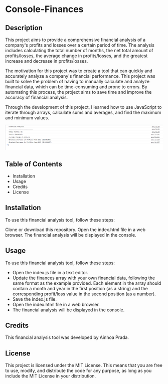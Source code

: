 # Console-Finances
## Description
This project aims to provide a comprehensive financial analysis of a company's profits and losses over a certain period of time. The analysis includes calculating the total number of months, the net total amount of profits/losses, the average change in profits/losses, and the greatest increase and decrease in profits/losses.

The motivation for this project was to create a tool that can quickly and accurately analyze a company's financial performance. This project was built to solve the problem of having to manually calculate and analyze financial data, which can be time-consuming and prone to errors. By automating this process, the project aims to save time and improve the accuracy of financial analysis.

Through the development of this project, I learned how to use JavaScript to iterate through arrays, calculate sums and averages, and find the maximum and minimum values.

<img src="./img/output-console-finances.png" alt="console-finances" title="APT portfolio">

## Table of Contents
- Installation
- Usage
- Credits
- License

## Installation
To use this financial analysis tool, follow these steps:

Clone or download this repository.
Open the index.html file in a web browser.
The financial analysis will be displayed in the console.

## Usage
To use this financial analysis tool, follow these steps:

- Open the index.js file in a text editor.
- Update the finances array with your own financial data, following the same format as the example provided. Each element in the array should contain a month and year in the first position (as a string) and the corresponding profit/loss value in the second position (as a number).
- Save the index.js file.
- Open the index.html file in a web browser.
- The financial analysis will be displayed in the console.

## Credits
This financial analysis tool was developed by Ainhoa Prada.

## License
This project is licensed under the MIT License. This means that you are free to use, modify, and distribute the code for any purpose, as long as you include the MIT License in your distribution.
